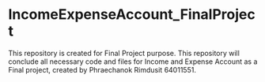 # IncomeExpenseAccount_FinalProject
This repository is created for Final Project purpose. This repository will conclude all necessary code and files for Income and Expense Account as a Final project, created by Phraechanok Rimdusit 64011551. 

